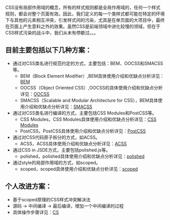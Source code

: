 CSS没有局部作用域的概念，所有的样式规则都是全局作用域的，任何一个样式规则，都会对整个页面有效。因此，我们定义的每一个类样式都可能在特定的环境下与其他的元素相互冲突，引发样式间的污染，尤其是在单页面的大项目中，最终在页面上产生意料之外的效果。虽然CSS是前端领域中进化较慢的领域，但在于CSS样式污染的战斗中，我们从未有停歇过。。。


## 目前主要包括以下几种方案：
* 通过对CSS类名进行规范约定的方式，主要包括：BEM、OOCSS和SMACSS等。
  * BEM（Block Element Modifier）,BEM具体使用介绍和优缺点分析详见：[BEM](https://github.com/zyfyh8023/blog/blob/master/BEM.md)
  * OOCSS（Object Oriented CSS）,OOCSS的具体使用介绍和优缺点分析详见：[OOCSS](http://www.baidu.com)
  * SMACSS（Scalable and Modular Architecture for CSS），BEM具体使用介绍和优缺点分析详见：[SMACSS](http://www.baidu.com)
* 通过对CSS类名进行编译的方式，主要包括CSS Modules和PostCSS等。
  * CSS Modules，CSS Modules具体使用介绍和优缺点分析详见：[CSS Modules](http://www.baidu.com)
  * PostCSS，PostCSS具体使用介绍和优缺点分析详见：[PostCSS](http://www.baidu.com)
* 通过对CSS代码原子拆分的方式，如ACSS。
  * ACSS，ACSS具体使用介绍和优缺点分析详见：[ACSS](http://www.baidu.com)
* 通过CSS in JSDE方式，主要包括polished.js等。
  * polished，polished具体使用介绍和优缺点分析详见：[polished](http://www.baidu.com)
* 通过style的局部作用域的方式，如scoped。
  * scoped，scoped具体使用介绍和优缺点分析详见：[scoped](https://github.com/zyfyh8023/blog/blob/master/Scoped.md)


## 个人改进方案：
* 基于scoped原理的CSS样式冲突解决法
* 源码 -> 中间编译 -> 最后编译，增加一个中间编译的过程
* 具体操作步骤详见：[CS](https://github.com/zyfyh8023/blog/blob/master/CS.md)


